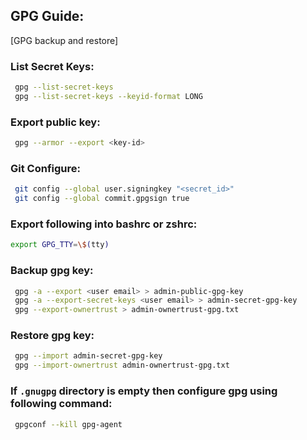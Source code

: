 ## GPG Guide:

[GPG backup and restore]

### List Secret Keys:

```sh
 gpg --list-secret-keys
 gpg --list-secret-keys --keyid-format LONG
```

### Export public key:

```sh
 gpg --armor --export <key-id>
```

### Git Configure:

```sh
 git config --global user.signingkey "<secret_id>"
 git config --global commit.gpgsign true
```

### Export following into bashrc or zshrc:

```sh
export GPG_TTY=\$(tty)
```

### Backup gpg key:

```sh
 gpg -a --export <user email> > admin-public-gpg-key
 gpg -a --export-secret-keys <user email> > admin-secret-gpg-key
 gpg --export-ownertrust > admin-ownertrust-gpg.txt
```

### Restore gpg key:

```sh
 gpg --import admin-secret-gpg-key
 gpg --import-ownertrust admin-ownertrust-gpg.txt
```

### If `.gnugpg` directory is empty then configure gpg using following command:

```sh
 gpgconf --kill gpg-agent
```

